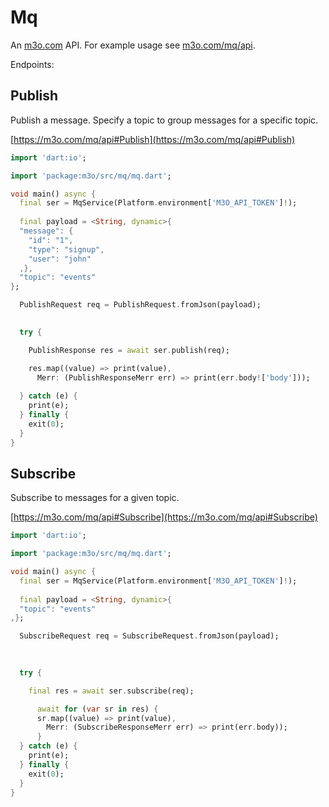 # Mq

An [m3o.com](https://m3o.com) API. For example usage see [m3o.com/mq/api](https://m3o.com/mq/api).

Endpoints:

## Publish

Publish a message. Specify a topic to group messages for a specific topic.


[https://m3o.com/mq/api#Publish](https://m3o.com/mq/api#Publish)

```dart
import 'dart:io';

import 'package:m3o/src/mq/mq.dart';

void main() async {
  final ser = MqService(Platform.environment['M3O_API_TOKEN']!);
 
  final payload = <String, dynamic>{
  "message": {
    "id": "1",
    "type": "signup",
    "user": "john"
  ,},
  "topic": "events"
};

  PublishRequest req = PublishRequest.fromJson(payload);

  
  try {

	PublishResponse res = await ser.publish(req);

    res.map((value) => print(value),
	  Merr: (PublishResponseMerr err) => print(err.body!['body']));	
  
  } catch (e) {
    print(e);
  } finally {
    exit(0);
  }
}
```
## Subscribe

Subscribe to messages for a given topic.


[https://m3o.com/mq/api#Subscribe](https://m3o.com/mq/api#Subscribe)

```dart
import 'dart:io';

import 'package:m3o/src/mq/mq.dart';

void main() async {
  final ser = MqService(Platform.environment['M3O_API_TOKEN']!);
 
  final payload = <String, dynamic>{
  "topic": "events"
,};

  SubscribeRequest req = SubscribeRequest.fromJson(payload);

  
  	
  try {

    final res = await ser.subscribe(req);

	  await for (var sr in res) {
	  sr.map((value) => print(value),
		Merr: (SubscribeResponseMerr err) => print(err.body));
	  }
  } catch (e) {
    print(e);
  } finally {
    exit(0);
  }
}
```
